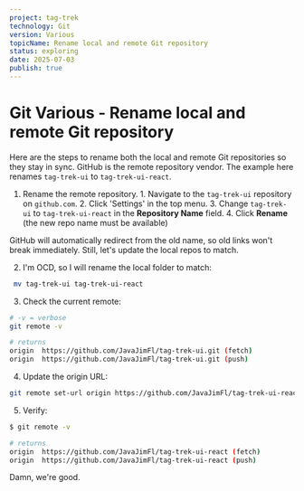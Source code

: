 ```yaml
---
project: tag-trek
technology: Git
version: Various
topicName: Rename local and remote Git repository
status: exploring
date: 2025-07-03
publish: true
---
```


# Git  Various - Rename local and remote Git repository

Here are the steps to rename both the local and remote Git repositories so they stay in sync.  GitHub is the remote repository vendor.  The example here renames `tag-trek-ui` to `tag-trek-ui-react`.

1. Rename the remote repository.
        1.  Navigate to the `tag-trek-ui` repository on `github.com`.
        2. Click 'Settings' in the top menu.
        3. Change `tag-trek-ui` to `tag-trek-ui-react` in the **Repository Name** field.
        4. Click **Rename** (the new repo name must be available)

GitHub will automatically redirect from the old name, so old links won't break immediately.  Still, let's update the local repos to match.

2. I'm OCD, so I will rename the local folder to match:
```bash
 mv tag-trek-ui tag-trek-ui-react
```
3. Check the current remote:
```bash
# -v = verbose
git remote -v

# returns
origin  https://github.com/JavaJimFl/tag-trek-ui.git (fetch)
origin  https://github.com/JavaJimFl/tag-trek-ui.git (push)
```
4. Update the origin URL:
```bash
git remote set-url origin https://github.com/JavaJimFl/tag-trek-ui-react
```
5. Verify:
```bash
$ git remote -v

# returns
origin  https://github.com/JavaJimFl/tag-trek-ui-react (fetch)
origin  https://github.com/JavaJimFl/tag-trek-ui-react (push)

```

Damn, we're good.